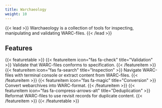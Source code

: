 ```yaml
---
title: Warchaeology
weight: 10
---
```


{{< lead >}}
Warchaeology is a collection of tools for inspecting, manipulating and validating WARC-files.
{{< /lead >}}

## Features
{{< featuretable >}}
  {{< featureitem icon="fas fa-check" title="Validation" >}}
    Validate that WARC-files conforms to specification.
  {{< /featureitem >}}
  {{< featureitem icon="fas fa-search" title="Inspection" >}}
    Navigate WARC-files with terminal console or extract content from WARC-files.
  {{< /featureitem >}}
  {{< featureitem icon="fas fa-magic" title="Conversion" >}}
    Convert webarchives into WARC-format.
  {{< /featureitem >}}
  {{< featureitem icon="fas fa-compress-arrows-alt" title="Deduplication" >}}
    Reformat WARC-files to use revisit records for duplicate content.
  {{< /featureitem >}}
{{< /featuretable >}}
